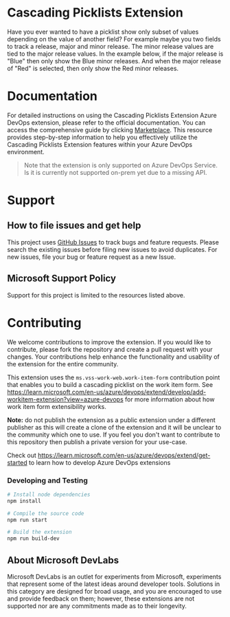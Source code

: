 # Cascading Picklists Extension

Have you ever wanted to have a picklist show only subset of values depending on the value of another field? For example maybe you two fields to track a release, major and minor release. The minor release values are tied to the major release values. In the example below, if the major release is "Blue" then only show the Blue minor releases. And when the major release of "Red" is selected, then only show the Red minor releases.

# Documentation 

For detailed instructions on using the Cascading Picklists Extension Azure DevOps extension, please refer to the official documentation. You can access the comprehensive guide by clicking [Marketplace](https://marketplace.visualstudio.com/items?itemName=ms-devlabs.cascading-picklists-extension). This resource provides step-by-step information to help you effectively utilize the Cascading Picklists Extension features within your Azure DevOps environment.

> Note that the extension is only supported on Azure DevOps Service. Is it is currently not supported on-prem yet due to a missing API.

# Support

## How to file issues and get help

This project uses [GitHub Issues](https://github.com/microsoft/azure-devops-extension-cascading-picklist/issues) to track bugs and feature requests. Please search the existing issues before filing new issues to avoid duplicates. For new issues, file your bug or feature request as a new Issue. 

## Microsoft Support Policy
Support for this project is limited to the resources listed above.

# Contributing

We welcome contributions to improve the extension. If you would like to contribute, please fork the repository and create a pull request with your changes. Your contributions help enhance the functionality and usability of the extension for the entire community.

This extension uses the `ms.vss-work-web.work-item-form` contribution point that enables you to build a cascading picklist on the work item form. See https://learn.microsoft.com/en-us/azure/devops/extend/develop/add-workitem-extension?view=azure-devops for more information about how work item form extensibility works.

**Note:** do not publish the extension as a public extension under a different publisher as this will create a clone of the extension and it will be unclear to the 
community which one to use. If you feel you don't want to contribute to this repository then publish a private version for your use-case.

Check out https://learn.microsoft.com/en-us/azure/devops/extend/get-started to learn how to develop Azure DevOps extensions

### Developing and Testing

```bash
# Install node dependencies
npm install

# Compile the source code
npm run start

# Build the extension
npm run build-dev
```
## About Microsoft DevLabs

Microsoft DevLabs is an outlet for experiments from Microsoft, experiments that represent some of the latest ideas around developer tools. Solutions in this
category are designed for broad usage, and you are encouraged to use and provide feedback on them; however, these extensions are not supported nor are any
commitments made as to their longevity.